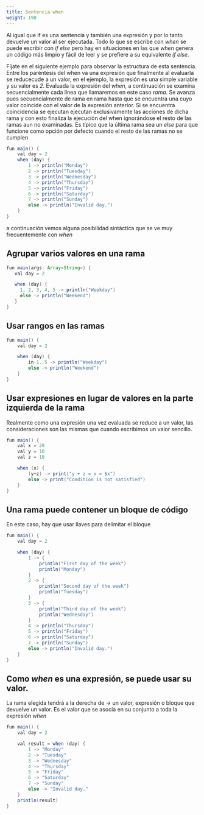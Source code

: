 ```yaml
---
title: Sentencia when
weight: 190
---
```


Al igual que if es una sentencia y también una expresión y por lo tanto devuelve un valor al ser ejecutada. 
Todo lo que se escribe con *when* se puede escribir con *if else* pero hay en situaciones en las que *when* genera un código más limpio y fácil de leer y se prefiere a su equivalente *if else*.

Fíjate en  el siguiente ejemplo para observar la estructura de esta sentencia. Entre los paréntesis del when va una expresión que finalmente al evaluarla se reducecude a un valor, en el ejemplo, la expresión es una simple variable y su valor es *2*. Evaluada la expresión del *when*, a continuación  se examina secuencialmente cada línea que llamaremos en este caso *rama*. Se avanza pues secuencialmente de rama en rama hasta que se encuentra una cuyo valor  coincide con el valor de la expresión anterior. Si se encuentra coincidencia se ejecutan ejecutan exclusivamente las acciones de dicha rama y con esto  finaliza la ejecución del when ignorándose el resto de las ramas aun no examinadas. Es típico que la última rama  sea un *else* para que funcione como opción por defecto cuando el resto de las ramas no se cumplen



```java
fun main() {
    val day = 2
    when (day) {
        1 -> println("Monday")
        2 -> println("Tuesday")
        3 -> println("Wednesday")
        4 -> println("Thursday")
        5 -> println("Friday")
        6 -> println("Saturday")
        7 -> println("Sunday")
        else -> println("Invalid day.")
    }
}
```
a continuación vemos alguna posibilidad sintáctica que se ve muy frecuentemente con *when*
## Agrupar varios valores en una rama

```java
fun main(args: Array<String>) {
   val day = 2

   when (day) {
     1, 2, 3, 4, 5 -> println("Weekday")
     else -> println("Weekend")
   }
}
```
## Usar  rangos en  las ramas  
```java
fun main() {
    val day = 2

    when (day) {
        in 1..5 -> println("Weekday")
        else -> println("Weekend")
    }
}
```
## Usar expresiones en lugar de valores en la parte izquierda de la rama
Realmente como una expresión una vez evaluada se reduce a un valor, las consideraciones son las mismas que cuando escribimos un valor sencillo.

```java
fun main() {
    val x = 20
    val y = 10
    val z = 10

    when (x) {
        (y+z) -> print("y + z = x = $x")
        else -> print("Condition is not satisfied")
    }
}

```
## Una rama puede contener un bloque de código
En este caso, hay que usar llaves para delimitar el bloque
```java
fun main() {
    val day = 2

    when (day) {
        1 -> {
            println("First day of the week")
            println("Monday")
        }
        2 -> {
            println("Second day of the week")
            println("Tuesday")
        }
        3 -> {
            println("Third day of the week")
            println("Wednesday")
        }
        4 -> println("Thursday")
        5 -> println("Friday")
        6 -> println("Saturday")
        7 -> println("Sunday")
        else -> println("Invalid day.")
    }
}
```
## Como *when* es una expresión, se puede usar su valor.

La rama elegida tendrá a la derecha de -> un valor, expresión o bloque que devuelve un valor. Es el valor que se asocia en su conjunto a toda la expresión *when*

```java
fun main() {
    val day = 2

    val result = when (day) {
        1 -> "Monday"
        2 -> "Tuesday"
        3 -> "Wednesday"
        4 -> "Thursday"
        5 -> "Friday"
        6 -> "Saturday"
        7 -> "Sunday"
        else -> "Invalid day."
    }
    println(result)
}
```

